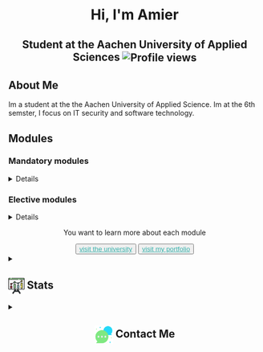 <h1 align="center">Hi, I'm Amier </h1>
<h2 align="center">
    Student at the Aachen University of Applied Sciences
  <img src="https://komarev.com/ghpvc/?username=4mierS&color=orange&style=flat&abbreviated=true" alt="Profile views" style=" padding: 0 20 0;" align=center>
</h2>

<section>
<h2>About Me</h2>

Im a student at the the Aachen University of Applied Science. Im at the 6th semster, I focus on IT security and software technology. 
</section>
<section>
<h2>Modules</h2>
    <h3>
        Mandatory modules
    </h3>
    <details>
    <table style="padding:10 0 0;">
        <thead>
            <tr>
                <th>Module</th>
                <th>Finished</th>
            </tr>
        </thead>
        <tbody>
            <tr>
                <td>Higher mathematics</td>
                <td><img src="https://github.com/4mierS/4mierS/blob/main/icons/check.png" width=10% /> </td>
            </tr>
            <tr>
                <td>
                Basics of computer science and higher programming language
                </td>
                <td><img src="https://github.com/4mierS/4mierS/blob/main/icons/check.png" width=10% /> </td>
            </tr>
             <tr>
                <td>
                    Technical computer Science
                </td>
                <td>
                    <img src="https://github.com/4mierS/4mierS/blob/main/icons/check.png" width=10% /> 
                </td>
            </tr>
             <tr>
                <td>
                    Higher mathematics <b>2</b>
                </td>
                <td>
                    <img src="https://github.com/4mierS/4mierS/blob/main/icons/check.png" width=10% /> 
                </td>
            </tr>
            <tr>
                <td>
                    Data networks and IT security
                </td>
                <td>
                    <img src="https://github.com/4mierS/4mierS/blob/main/icons/check.png" width=10% /> 
                </td>
            </tr>
            <tr>
                <td>
                    Algorithms and data structures
                </td>
                <td>
                    <img src="https://github.com/4mierS/4mierS/blob/main/icons/check.png" width=10% /> 
                </td>
            </tr>
            <tr>
                <td>
                    Theoretical Computer Science and Logic
                </td>
                <td>
                    <img src="https://github.com/4mierS/4mierS/blob/main/icons/check.png" width=10% /> 
                </td>
            </tr>
            <tr>
                <td>
                    Databases and web technologies
                </td>
                <td>
                    <img src="https://github.com/4mierS/4mierS/blob/main/icons/check.png" width=10% /> 
                </td>
            </tr>
            <tr>
                <td>
                    Architecture of computer systems, operating system concepts and distributed systems
                </td>
                <td>
                    <img src="https://github.com/4mierS/4mierS/blob/main/icons/check.png" width=10% /> 
                </td>
            </tr>
            <tr>
                <td>
                    Software Engineering
                </td>
                <td>
                    <img src="https://github.com/4mierS/4mierS/blob/main/icons/check.png" width=10% /> 
                </td>
            </tr>
            <tr>
                <td>
                    Object-oriented software development
                </td>
                <td>
                    <img src="https://github.com/4mierS/4mierS/blob/main/icons/check.png" width=10% /> 
                </td>
            </tr>
            <tr>
                <td>
                    Business administration
                </td>
                <td>
                    <img src="https://github.com/4mierS/4mierS/blob/main/icons/check.png" width=10% /> 
                </td>
            </tr>
        </tbody>
    </table>
    </details>
    <h3>
        Elective modules
    </h3>
    <details>
    <table>
        <thead>
            <tr>
                <th>Module</th>
                <th>Focal point</th>
                <th>Finished</th>
            </tr>
        </thead>
        <tbody>
            <tr>
                <td>
                    IT-Fornesics
                </td>
                <td>
                    ITS
                </td>
                <td>
                    <img src="https://github.com/4mierS/4mierS/blob/main/icons/check.png" width=10% /> 
                </td>
            </tr>
            <tr>
                <td>
                    Cloud based information systems
                </td>
                <td>
                    SOFT
                </td>
                <td>
                    <img src="https://github.com/4mierS/4mierS/blob/main/icons/check.png" width=10% /> 
                </td>
            </tr>
            <tr>
                <td>
                    Databases and web technologies <b> 2 </b>
                </td>
                <td>
                    SOFT - ITM
                </td>
                <td>
                    <img src="https://github.com/4mierS/4mierS/blob/main/icons/milestone.png" width=10% /> 
                </td>
            </tr>
            <tr>
                <td>
                    Development for operations
                </td>
                <td>
                    SOFT
                </td>
                <td>
                    <img src="https://github.com/4mierS/4mierS/blob/main/icons/milestone.png" width=10% /> 
                </td>
            </tr>
            <tr>
                <td>
                    Secured by Design secure coding
                </td>
                <td>
                    ITS - SOFT
                </td>
                <td>
                    <img src="https://github.com/4mierS/4mierS/blob/main/icons/milestone.png" width=0% /> 
                </td>
            </tr>
            <tr>
                <td>
                    Lead in the it environment
                </td>
                <td>
                    SOFT - ITM
                </td>
                <td>
                    <img src="https://github.com/4mierS/4mierS/blob/main/icons/milestone.png" width=10% /> 
                </td>
            </tr>
            <tr>
                <td>
                    Requirements Engineering
                </td>
                <td>
                    SOFT - ITM
                </td>
                <td>
                    <img src="https://github.com/4mierS/4mierS/blob/main/icons/milestone.png" width=10% /> 
                </td>
            </tr>
        </tbody>
    </table>
    </details>
    <div align=center>
    <p>You want to learn more about each module</p>
        <button>
            <a href="https://www.fh-aachen.de/en/studium/studiengaenge/informatik-bsc/studieninhalte" style="font-style:none; color:#34b0aa">
                visit the university
            </a>
        </button>
        <button>
            <a href="https://www.fh-aachen.de/en/studium/studiengaenge/informatik-bsc/studieninhalte" style="font-style:none; color:#34b0aa">
                visit my portfolio
            </a>
        </button>
    </div>
</section>
<section>
<details>
  <summary><h2> <img align="center" src="https://github.com/4mierS/4mierS/blob/main/icons/graph.png" width="32"/> Stats</h2></summary>
  <div align="center">

<div align="center">

  ![GitHub Stats](https://github-readme-stats.vercel.app/api?username=4mierS&theme=tokyonight&hide_border=false&include_all_commits=true&count_private=false)<br/>
  ![GitHub Streak](https://github-readme-streak-stats.herokuapp.com/?user=4mierS&theme=tokyonight&hide_border=false)<br/>
  ![Top Langs](https://github-readme-stats.vercel.app/api/top-langs/?username=4mierS&theme=tokyonight&hide_border=false&include_all_commits=true&count_private=false&layout=compact)<br/>
  ![Activity Graph](https://github-readme-activity-graph.vercel.app/graph?username=4mierS&theme=tokyo-night)
</div>

  </div>
</details>
</section>
<section>
<details>
  <summary><h2  align=center> <img align="center" src="https://github.com/4mierS/4mierS/blob/main/icons/contact.png" width="37"/> Contact Me</h2></summary>
  <p  align=center>
    <i>You can reach out to me via</i>
    <img src="https://i.giphy.com/media/v1.Y2lkPTc5MGI3NjExMThuM3h0cmI5NHk0czJyMXVqemhkb2x5ZnZyeGUwNWJleHQ1a3JiYiZlcD12MV9pbnRlcm5hbF9naWZfYnlfaWQmY3Q9Zw/z835RsRqQHOlC4rsBr/giphy.gif"/>
 </p>
 <div align=center style="display:flex; ">
    <a href="https://t.me/AmierSh">
      <img align="center" src="https://cdn-icons-png.flaticon.com/512/5968/5968804.png" width="10%"/>
    </a>
    <a href="mailto:amiershr@gmail.com">
      <img align="center" src="https://cdn-icons-png.flaticon.com/512/5968/5968534.png " width="10%"/>
    </a>
 </div>
</details>
</section>